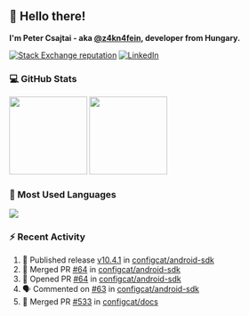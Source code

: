 ## 👋 Hello there!

**I'm Peter Csajtai - aka [@z4kn4fein](https://github.com/z4kn4fein), developer from Hungary.**

[![Stack Exchange reputation](https://img.shields.io/stackexchange/stackoverflow/r/8700582?color=orange&label=reputation&logo=stackoverflow&style=for-the-badge)](https://stackoverflow.com/users/8700582)
[![LinkedIn](https://img.shields.io/badge/linkedin-%230077B5.svg?style=for-the-badge&logo=linkedin&logoColor=white)](https://www.linkedin.com/in/csajtai-p%C3%A9ter-45395341/)

### 💻 GitHub Stats

<div>
  <img height="140px" src="https://github-readme-stats-pcsajtai.vercel.app/api?username=z4kn4fein&show_icons=true&hide_border=true&count_private=true&custom_title=Stats&theme=dracula&line_height=24&hide_title=true">
  <img height="140px" src="https://streak-stats.demolab.com?user=z4kn4fein&theme=dracula&hide_border=true">
  
</div>

### :toolbox: Most Used Languages

<img src="https://github-readme-stats-pcsajtai.vercel.app/api/top-langs/?username=z4kn4fein&theme=dracula&hide_border=true&layout=compact&langs_count=8&hide_title=true">

### :zap: Recent Activity

<!--START_SECTION:activity-->
1. 🚀 Published release [v10.4.1](https://github.com/configcat/android-sdk/releases/tag/v10.4.1) in [configcat/android-sdk](https://github.com/configcat/android-sdk)
2. 🎉 Merged PR [#64](https://github.com/configcat/android-sdk/pull/64) in [configcat/android-sdk](https://github.com/configcat/android-sdk)
3. 💪 Opened PR [#64](https://github.com/configcat/android-sdk/pull/64) in [configcat/android-sdk](https://github.com/configcat/android-sdk)
4. 🗣 Commented on [#63](https://github.com/configcat/android-sdk/issues/63#issuecomment-2812564547) in [configcat/android-sdk](https://github.com/configcat/android-sdk)
5. 🎉 Merged PR [#533](https://github.com/configcat/docs/pull/533) in [configcat/docs](https://github.com/configcat/docs)
<!--END_SECTION:activity-->

